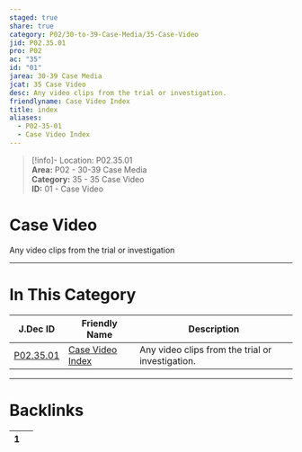 ```yaml
---  
staged: true  
share: true  
category: P02/30-to-39-Case-Media/35-Case-Video  
jid: P02.35.01  
pro: P02  
ac: "35"  
id: "01"  
jarea: 30-39 Case Media  
jcat: 35 Case Video  
desc: Any video clips from the trial or investigation.  
friendlyname: Case Video Index  
title: index  
aliases:  
  - P02-35-01  
  - Case Video Index  
---  
```

>[!info]- Location: P02.35.01  
>**Area:** P02 - 30-39 Case Media  
>**Category:** 35 - 35 Case Video  
>**ID:** 01 - Case Video  
  
# Case Video  
  
Any video clips from the trial or investigation  
   
  
  
---  
# In This Category  
  
| J.Dec ID                                                                                 | Friendly Name                                                                                   | Description                                      |  
| ---------------------------------------------------------------------------------------- | ----------------------------------------------------------------------------------------------- | ------------------------------------------------ |  
| [P02.35.01](index.md) | [Case Video Index](index.md) | Any video clips from the trial or investigation. |  
  
  
---  
# Backlinks  
<div><table class="dataview table-view-table"><thead class="table-view-thead"><tr class="table-view-tr-header"><th class="table-view-th"><span></span><span class="dataview small-text">1</span></th><th class="table-view-th"><span></span></th></tr></thead><tbody class="table-view-tbody"></tbody></table></div>